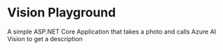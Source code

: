 # Vision Playground
A simple ASP.NET Core Application that takes a photo and calls Azure AI Vision to get a description
